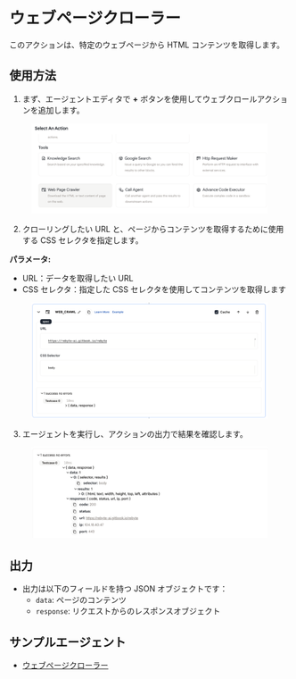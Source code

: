 # ウェブページクローラー

このアクションは、特定のウェブページから HTML コンテンツを取得します。

## 使用方法

1. まず、エージェントエディタで **+** ボタンを使用してウェブクロールアクションを追加します。

<figure><img src="../../../../images/web-1.png"></figure>

2. クローリングしたい URL と、ページからコンテンツを取得するために使用する CSS セレクタを指定します。

**パラメータ:**

- URL：データを取得したい URL
- CSS セレクタ：指定した CSS セレクタを使用してコンテンツを取得します

<figure><img src="../../../../images/web-2.png"></figure>

3. エージェントを実行し、アクションの出力で結果を確認します。

<figure><img src="../../../../images/web-3.png"></figure>

## 出力

- 出力は以下のフィールドを持つ JSON オブジェクトです：
  - `data`: ページのコンテンツ
  - `response`: リクエストからのレスポンスオブジェクト

## サンプルエージェント

- [ウェブページクローラー](https://rebyte.ai/p/21b2295005587a5375d8/callable/35358e328e30adf8a737/editor)
